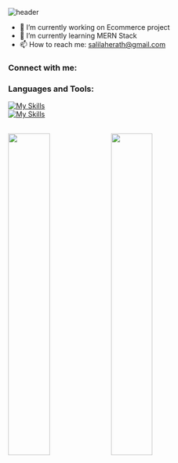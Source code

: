 ![header](https://capsule-render.vercel.app/api?type=waving&color=61DBFB&height=300&section=header&text=Hi%20there!&desc=I'm%20Salila%20Herath&fontSize=90&descSize=30&descAlignY=60&fontAlignY=40&animation=fadeIn&fontColor=ffffff)

- 🔭 I’m currently working on Ecommerce project
- 🌱 I’m currently learning MERN Stack
- 📫 How to reach me: salilaherath@gmail.com

### Connect with me:


### Languages and Tools:
[![My Skills](https://skillicons.dev/icons?i=js,html,css,react,express,nodejs,mongodb,php,mysql,java,cs,cpp)](https://github.com/salilaherath)
<br/> 
[![My Skills](https://skillicons.dev/icons?i=vscode,visualstudio,figma,ps,ae,pr)](https://github.com/salilaherath)
<br/> <br/>

<img align="left" width="41%" src="https://github-contribution-stats.vercel.app/api/?username=salilaherath" />
<img align="left" width="41%" src="https://github-readme-stats.vercel.app/api/top-langs/?username=salilaherath&layout=compact" />



